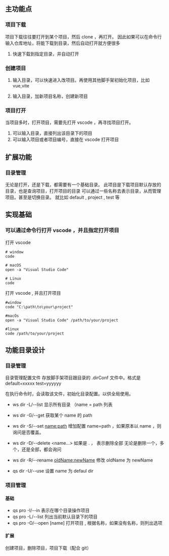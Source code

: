 ## 主功能点

### 项目下载

项目下载往往要打开到某个项目，然后 clone ，再打开。
因此如果可以在命令行输入仓库地址，将能下载到目录，然后自动打开就方便很多

1. 快速下载到指定目录，并自动打开

### 创建项目

1. 输入目录，可以快速进入改项目。再使用其他脚手架初始化项目，比如 vue,vite

2. 输入目录，加新项目名称，创建新项目

### 项目打开

当项目多时，打开项目，需要先打开 vscode ，再寻找项目打开。

1. 可以输入目录，直接列出该目录下的项目
2. 可以输入项目或者项目编号，直接在 vscode 打开项目

## 扩展功能

### 目录管理

无论是打开，还是下载，都需要有一个基础目录。
此项目是下载项目默认存放的目录，也是查询项目，打开项目的目录
可以通过一些名称去表示目录，从而管理项目。甚至是切换目录。
就比如 default , project , test 等

## 实现基础

### 可以通过命令行打开 vscode ，并且指定打开项目

打开 vscode

```shell
# window
code

# macOS
open -a "Visual Studio Code"

# Linux
code
```

打开 vscode , 并且打开项目

```shell
#window
code "C:\path\to\your\project"

#macOs
open -a "Visual Studio Code" /path/to/your/project

#linux
code /path/to/your/project
```

## 功能目录设计

### 目录管理

目录管理配置文件
存放脚手架项目跟目录的 .dirConf 文件中。格式是
default=xxxxx
test=yyyyyy

在执行命令时，会读取该文件，初始化目录配置。以供全局使用。

- ws dir -L/--list
显示所有目录 （name = path 列表

- ws dir -G/--get <name>
获取某个 name 的 path

- ws dir -S/--set <name:path>
增加配置 name=path ，如果原本以 name ，则询问是否覆盖。

- ws dir -D/--delete <name...>
如果是 . ， 表示删除全部
无论是删除一个，多个，还是全部，都会询问

- ws dir -R/--rename <oldName:newName>
修改 oldName 为 newName

- qs dir -U/--use <name> 设置 name 为 defaul dir

### 项目管理

#### 基础
- qs pro -I/--in <dirName> 表示在哪个目录操作项目
- qs pro -L/--list 列出当前默认目录下的项目
- qs pro -O/--open [name] 打开项目 , 根据名称，如果没有名称，则列出选项

#### 扩展
创建项目，删除项目，项目下载（配合 git）
